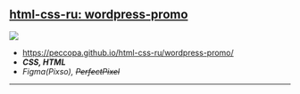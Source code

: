 ## [html-css-ru: wordpress-promo](https://github.com/Peccopa/html-css-ru/tree/wordpress-promo)
[<img src="https://peccopa.github.io/html-css-ru/wordpress-promo/wordpress-promo.gif">](https://peccopa.github.io/html-css-ru/wordpress-promo/)
- https://peccopa.github.io/html-css-ru/wordpress-promo/
- ***CSS, HTML***
- *Figma(Pixso), ~~PerfectPixel~~*
___
